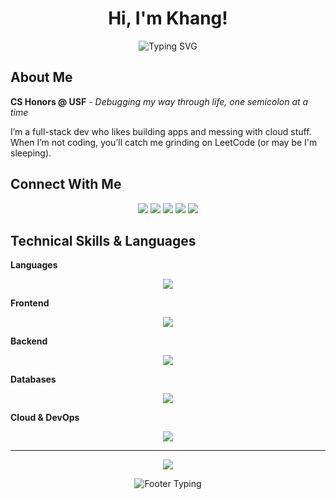 # <div align="center">Hi, I'm Khang! </div>
<div align="center">
  <img src="https://readme-typing-svg.herokuapp.com?font=Fira+Code&weight=600&size=28&pause=1000&color=00D4FF&center=true&vCenter=true&random=false&width=600&lines=Full+Stack+Developer+%F0%9F%9A%80;Software+Engineer+%F0%9F%92%BB;Cloud+%26+DevOps+Architecture+%F0%9F%94%A7" alt="Typing SVG" />
</div>


## About Me
**CS Honors @ USF** - *Debugging my way through life, one semicolon at a time* 

I’m a full-stack dev who likes building apps and messing with cloud stuff. When I’m not coding, you’ll catch me grinding on LeetCode (or may be I'm sleeping). 

## Connect With Me  

<p align="center">
  <a href="https://www.linkedin.com/in/tuankhangphan/" target="_blank"><img src="https://img.shields.io/badge/LinkedIn-%230A66C2.svg?style=for-the-badge&logo=linkedin&logoColor=white"/></a>
  <a href="https://www.facebook.com/profile.php?id=100078998434458" target="_blank"><img src="https://img.shields.io/badge/Facebook-%231877F2.svg?style=for-the-badge&logo=facebook&logoColor=white"/></a>
  <a href="https://leetcode.com/u/KHcqTUn9ld/" target="_blank"><img src="https://img.shields.io/badge/LeetCode-%23FFA116.svg?style=for-the-badge&logo=leetcode&logoColor=white"/></a>
  <a href="mailto:2006tuankhang@gmail.com" target="_blank"><img src="https://img.shields.io/badge/Email-%23EA4335.svg?style=for-the-badge&logo=gmail&logoColor=white"/></a>
  <a href="https://portfoliokhang.vercel.app" target="_blank"><img src="https://img.shields.io/badge/Portfolio-%23000000.svg?style=for-the-badge&logo=github&logoColor=white"/></a>
</p>


## Technical Skills & Languages

**Languages**
<div align="center">
  <img src="https://skillicons.dev/icons?i=js,ts,python,java,cpp,go,c,html,css&theme=dark&perline=9" />
</div>

**Frontend**
<div align="center">
  <img src="https://skillicons.dev/icons?i=react,nextjs,redux,tailwind,vite&theme=dark" />
</div>

**Backend**
<div align="center">
  <img src="https://skillicons.dev/icons?i=nodejs,express,django,fastapi,flask,spring,dotnet&theme=dark" />
</div>

**Databases**
<div align="center">
  <img src="https://skillicons.dev/icons?i=mongodb,postgresql,redis,firebase,supabase&theme=dark" />
</div>

**Cloud & DevOps**
<div align="center">
  <img src="https://skillicons.dev/icons?i=aws,gcp,docker,kubernetes,githubactions&theme=dark" />
</div>

---

<p align="center">
  <img src="https://capsule-render.vercel.app/api?type=waving&color=gradient&customColorList=6,11,20&height=120&section=footer&text=Thanks%20for%20visiting!&fontSize=32&fontColor=fff&animation=twinkling&fontAlignY=70"/>
</p>

<p align="center">
  <img src="https://readme-typing-svg.herokuapp.com?font=Fira+Code&weight=500&size=20&pause=2000&color=00F5FF&center=true&vCenter=true&width=600&lines=Let's+build+something+amazing+together!+🚀;Always+open+to+collaborate!+✨" alt="Footer Typing"/>
</p>
